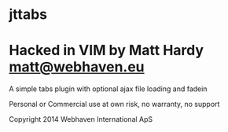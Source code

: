 jttabs
======
Hacked in VIM by Matt Hardy <matt@webhaven.eu>
======
A simple tabs plugin with optional ajax file loading and fadein

Personal or Commercial use at own risk, no warranty, no support

Copyright 2014 Webhaven International ApS
